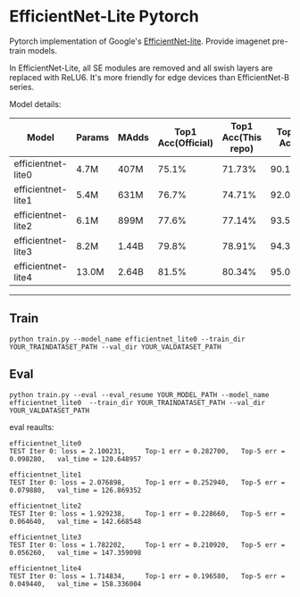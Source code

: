 # EfficientNet-Lite Pytorch

Pytorch implementation  of Google's [EfficientNet-lite](https://github.com/tensorflow/tpu/tree/master/models/official/efficientnet/lite). Provide imagenet pre-train models.

In EfficientNet-Lite, all SE modules are removed and all swish layers are replaced with ReLU6. It's more friendly for edge devices than EfficientNet-B series.


Model details:

|**Model** | **Params** | **MAdds** | **Top1 Acc(Official)** | **Top1 Acc(This repo)** | **Top5 Acc**| **Pre-train Model** |
|----------|-----|-------|-------|-------|-------|-------|
|efficientnet-lite0 | 4.7M | 407M |  75.1% | 71.73% |90.17% | [Download Link](https://github.com/RangiLyu/EfficientNet-Lite/releases/download/v1.0/efficientnet_lite0.pth) |
|efficientnet-lite1 | 5.4M | 631M |  76.7% | 74.71% |92.01% | [Download Link](https://github.com/RangiLyu/EfficientNet-Lite/releases/download/v1.0/efficientnet_lite1.pth) |
|efficientnet-lite2 | 6.1M | 899M |  77.6% | 77.14% |93.54% | [Download Link](https://github.com/RangiLyu/EfficientNet-Lite/releases/download/v1.0/efficientnet_lite2.pth) |
|efficientnet-lite3 | 8.2M | 1.44B |  79.8% | 78.91% |94.37% | [Download Link](https://github.com/RangiLyu/EfficientNet-Lite/releases/download/v1.0/efficientnet_lite3.pth) |
|efficientnet-lite4 |13.0M | 2.64B |  81.5% | 80.34% |95.06% | [Download Link](https://github.com/RangiLyu/EfficientNet-Lite/releases/download/v1.0/efficientnet_lite4.pth) |

-----

## Train

```
python train.py --model_name efficientnet_lite0 --train_dir YOUR_TRAINDATASET_PATH --val_dir YOUR_VALDATASET_PATH
```

## Eval

```
python train.py --eval --eval_resume YOUR_MODEL_PATH --model_name efficientnet_lite0  --train_dir YOUR_TRAINDATASET_PATH --val_dir YOUR_VALDATASET_PATH
```

eval reaults:

```
efficientnet_lite0
TEST Iter 0: loss = 2.100231,     Top-1 err = 0.282700,   Top-5 err = 0.098280,   val_time = 120.648957

efficientnet_lite1
TEST Iter 0: loss = 2.076898,     Top-1 err = 0.252940,   Top-5 err = 0.079880,   val_time = 126.869352

efficientnet_lite2
TEST Iter 0: loss = 1.929238,     Top-1 err = 0.228660,   Top-5 err = 0.064640,   val_time = 142.668548

efficientnet_lite3
TEST Iter 0: loss = 1.782202,     Top-1 err = 0.210920,   Top-5 err = 0.056260,   val_time = 147.359098

efficientnet_lite4
TEST Iter 0: loss = 1.714834,     Top-1 err = 0.196580,   Top-5 err = 0.049440,   val_time = 158.336004
```


